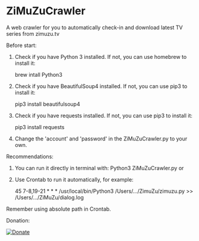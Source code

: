 # ZiMuZuCrawler
A web crawler for you to automatically check-in and download latest TV series from zimuzu.tv

Before start:

1. Check if you have Python 3 installed. If not, you can use homebrew to install it:

	brew intall Python3

2. Check if you have BeautifulSoup4 installed. If not, you can use pip3 to install it:

	pip3 install beautifulsoup4

3. Check if you have requests installed. If not, you can use pip3 to install it:

	pip3 install requests

4. Change the 'account' and 'password' in the ZiMuZuCrawler.py to your own.


Recommendations:

1. You can run it directly in terminal with: Python3 ZiMuZuCrawler.py or

2. Use Crontab to run it automatically, for example:

	  45 7-8,19-21 * * * /usr/local/bin/Python3 /Users/.../ZimuZu/zimuzu.py >> /Users/.../ZiMuZu/dialog.log
	
Remember using absolute path in Crontab.

Donation:

[![Donate](https://img.shields.io/badge/Donate-PayPal-green.svg)](https://www.paypal.me/DonggeLiu)




